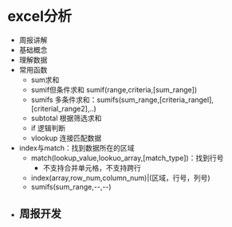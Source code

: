# excel分析
- 周报讲解
- 基础概念
- 理解数据
- 常用函数
  - sum求和
  - sumif但条件求和 sumif(range,criteria,[sum_range])
  - sumifs 多条件求和：sumifs(sum_range,[criteria_rangel],[criterial_range2],..)
  - subtotal 根据筛选求和
  - if 逻辑判断
  - vlookup 连接匹配数据
- index与match：找到数据所在的区域
  - match(lookup_value,lookuo_array,[match_type])：找到行号
    - 不支持合并单元格，不支持跨行
  - index(array,row_num,column_num)|(区域，行号，列号)
  - sumifs(sum_range,--,--)
- 周报开发
  - 
